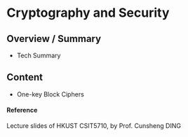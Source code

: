 # Cryptography and Security

## Overview / Summary

- Tech Summary

## Content

- One-key Block Ciphers

#### Reference

Lecture slides of HKUST CSIT5710, by Prof. Cunsheng DING

